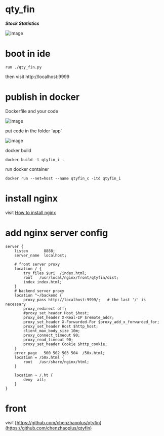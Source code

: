 # qty_fin
***Stock Statistics***

![image](http://note.youdao.com/yws/public/resource/635a3b759d31135cbd682b30242bbf8b/xmlnote/AB1E7810B61141E2AC875CFB34079CDB/26947)


# boot in ide
```shell
run ./qty_fin.py
```

then visit http://localhost:9999


# publish in docker
Dockerfile and your code

![image](http://note.youdao.com/yws/public/resource/635a3b759d31135cbd682b30242bbf8b/xmlnote/FC059B7230644C3FBDE606EAA02841C2/26941)

put code in the folder 'app'

![image](http://note.youdao.com/yws/public/resource/635a3b759d31135cbd682b30242bbf8b/xmlnote/07528F265A584D2A9872F966FEF28068/26943)

docker build

```shell
docker build -t qtyfin_i .
```

run docker container
```shell
docker run --net=host --name qtyfin_c -itd qtyfin_i
```

# install nginx 
visit [How to install nginx](https://github.com/chenzhaoplus/linux-scripts/tree/master/nginx)

# add nginx server config
```
server {
    listen       8888;
    server_name  localhost;
    
    # front server proxy
    location / {
        try_files $uri  /index.html;
        root   /usr/local/nginx/front/qtyfin/dist;
        index index.html; 
    }
    # backend server proxy
    location ^~/backend {
        proxy_pass http://localhost:9999/;   # the last '/' is necessary
        proxy_redirect off;
        #proxy_set_header Host $host;
        proxy_set_header X-Real-IP $remote_addr;             
        proxy_set_header X-Forwarded-For $proxy_add_x_forwarded_for;             
        proxy_set_header Host $http_host;         
        client_max_body_size 10m;
        proxy_connect_timeout 90;
        proxy_read_timeout 90;  
        proxy_set_header Cookie $http_cookie;
    }
    error_page   500 502 503 504  /50x.html;
    location = /50x.html {
        root   /usr/share/nginx/html;
    }
    
    location ~ /.ht {
        deny  all;
    }
}
```

# front
visit [https://github.com/chenzhaoplus/qtyfin](https://github.com/chenzhaoplus/qtyfin)
